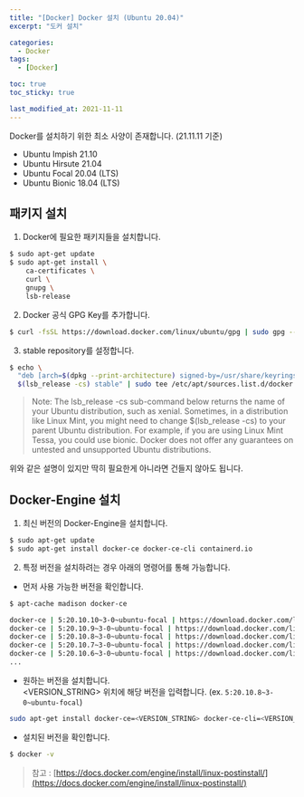 ```yaml
---
title: "[Docker] Docker 설치 (Ubuntu 20.04)"
excerpt: "도커 설치"

categories:
  - Docker
tags:
  - [Docker]

toc: true
toc_sticky: true

last_modified_at: 2021-11-11
---
```


Docker를 설치하기 위한 최소 사양이 존재합니다. (21.11.11 기준)

* Ubuntu Impish 21.10
* Ubuntu Hirsute 21.04
* Ubuntu Focal 20.04 (LTS)
* Ubuntu Bionic 18.04 (LTS)

## 패키지 설치

1. Docker에 필요한 패키지들을 설치합니다.

```bash
$ sudo apt-get update
$ sudo apt-get install \
    ca-certificates \
    curl \
    gnupg \
    lsb-release
```

2. Docker 공식 GPG Key를 추가합니다.

```bash
$ curl -fsSL https://download.docker.com/linux/ubuntu/gpg | sudo gpg --dearmor -o /usr/share/keyrings/docker-archive-keyring.gpg
```

3. stable repository를 설정합니다.

```bash
$ echo \
  "deb [arch=$(dpkg --print-architecture) signed-by=/usr/share/keyrings/docker-archive-keyring.gpg] https://download.docker.com/linux/ubuntu \
  $(lsb_release -cs) stable" | sudo tee /etc/apt/sources.list.d/docker.list > /dev/null
```

> Note: The lsb_release -cs sub-command below returns the name of your Ubuntu distribution, such as xenial. Sometimes, in a distribution like Linux Mint, you might need to change $(lsb_release -cs) to your parent Ubuntu distribution. For example, if you are using Linux Mint Tessa, you could use bionic. Docker does not offer any guarantees on untested and unsupported Ubuntu distributions.

위와 같은 설명이 있지만 딱히 필요한게 아니라면 건들지 않아도 됩니다.

## Docker-Engine 설치

1. 최신 버전의 Docker-Engine을 설치합니다.

```bash
$ sudo apt-get update
$ sudo apt-get install docker-ce docker-ce-cli containerd.io
```

2. 특정 버전을 설치하려는 경우 아래의 명령어를 통해 가능합니다.

  * 먼저 사용 가능한 버전을 확인합니다. 
  ```bash
  $ apt-cache madison docker-ce

  docker-ce | 5:20.10.10~3-0~ubuntu-focal | https://download.docker.com/linux/ubuntu focal/stable amd64 Packages
  docker-ce | 5:20.10.9~3-0~ubuntu-focal | https://download.docker.com/linux/ubuntu focal/stable amd64 Packages
  docker-ce | 5:20.10.8~3-0~ubuntu-focal | https://download.docker.com/linux/ubuntu focal/stable amd64 Packages
  docker-ce | 5:20.10.7~3-0~ubuntu-focal | https://download.docker.com/linux/ubuntu focal/stable amd64 Packages
  docker-ce | 5:20.10.6~3-0~ubuntu-focal | https://download.docker.com/linux/ubuntu focal/stable amd64 Packages
  ...
  ```

  * 원하는 버전을 설치합니다.   
  <VERSION_STRING> 위치에 해당 버전을 입력합니다. (ex. `5:20.10.8~3-0~ubuntu-focal`)

  ```bash
  sudo apt-get install docker-ce=<VERSION_STRING> docker-ce-cli=<VERSION_STRING> containerd.io
  ```

  * 설치된 버전을 확인합니다.
  ```bash
  $ docker -v
  ```

> 참고 : [https://docs.docker.com/engine/install/linux-postinstall/](https://docs.docker.com/engine/install/linux-postinstall/)